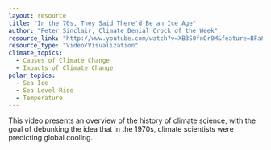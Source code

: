 ```yaml
---
layout: resource
title: "In the 70s, They Said There'd Be an Ice Age"
author: "Peter Sinclair, Climate Denial Crock of the Week"
resource_link: "http://www.youtube.com/watch?v=XB3S0fnOr0M&feature=BFa&list=PL029130BFDC78FA33&i..."
resource_type: "Video/Visualization"
climate_topics:
  - Causes of Climate Change
  - Impacts of Climate Change
polar_topics:
  - Sea Ice
  - Sea Level Rise
  - Temperature
---
```


This video presents an overview of the history of climate science, with the goal of debunking the idea that in the 1970s, climate scientists were predicting global cooling.
